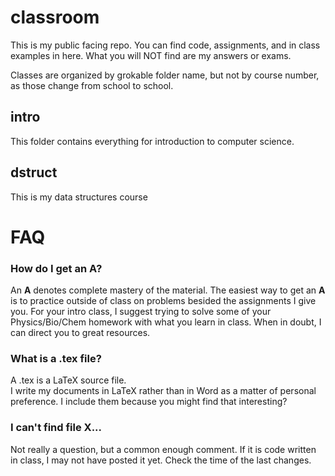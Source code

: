 # classroom
This is my public facing repo.  You can find code, assignments, and in class examples in here.  What you will NOT find are my answers or exams.

Classes are organized by grokable folder name, but not by course number, as those change from school to school.


## intro
This folder contains everything for introduction to computer science.

## dstruct
This is my data structures course





# FAQ

### How do I get an A?
An **A** denotes complete mastery of the material.  The easiest way to get an **A** is to practice outside of class on problems besided the assignments I give you.  For your intro class, I suggest trying to solve some of your Physics/Bio/Chem homework with what you learn in class.  When in doubt, I can direct you to great resources.

### What is a .tex file?
A .tex is a LaTeX source file.  
I write my documents in LaTeX rather than in Word as a matter of personal preference.
I include them because you might find that interesting?

### I can't find file X...
Not really a question, but a common enough comment.  If it is code written in class, I may not have posted it yet.  Check the time of the last changes.

